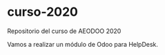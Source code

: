 # curso-2020
Repositorio del curso de AEODOO 2020

Vamos a realizar un módulo de Odoo para HelpDesk.
